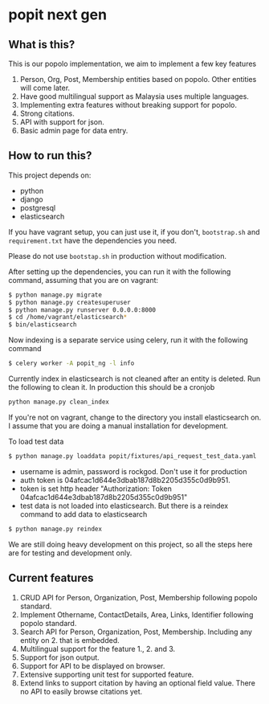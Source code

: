# popit next gen

## What is this?

This is our popolo implementation, we aim to implement a few key features

1. Person, Org, Post, Membership entities based on popolo. Other entities will come later. 
2. Have good multilingual support as Malaysia uses multiple languages.
3. Implementing extra features without breaking support for popolo.
4. Strong citations.
5. API with support for json.
6. Basic admin page for data entry. 

## How to run this?

This project depends on:

* python
* django
* postgresql
* elasticsearch

If you have vagrant setup, you can just use it, if you don't, `bootstrap.sh` and `requirement.txt` have the dependencies you need. 

Please do not use `bootstap.sh` in production without modification. 

After setting up the dependencies, you can run it with the following command, assuming that you are on vagrant:

```sh
$ python manage.py migrate
$ python manage.py createsuperuser
$ python manage.py runserver 0.0.0.0:8000
$ cd /home/vagrant/elasticsearch*
$ bin/elasticsearch
```

Now indexing is a separate service using celery, run it with the following command

```sh
$ celery worker -A popit_ng -l info
```

Currently index in elasticsearch is not cleaned after an entity is deleted. Run the following to clean it. 
 In production this should be a cronjob

```sh
python manage.py clean_index
```

If you're not on vagrant, change to the directory you install elasticsearch on. I assume that you are doing a manual installation
for development. 

To load test data

```sh
$ python manage.py loaddata popit/fixtures/api_request_test_data.yaml
```

* username is admin, password is rockgod. Don't use it for production
* auth token is 04afcac1d644e3dbab187d8b2205d355c0d9b951.
* token is set http header "Authorization: Token 04afcac1d644e3dbab187d8b2205d355c0d9b951"
* test data is not loaded into elasticsearch. But there is a reindex command to add data to elasticsearch

```sh
$ python manage.py reindex
```

We are still doing heavy development on this project, so all the steps here are for testing and development only.

## Current features
1. CRUD API for Person, Organization, Post, Membership following popolo standard.
2. Implement Othername, ContactDetails, Area, Links, Identifier following popolo standard.
3. Search API for Person, Organization, Post, Membership. Including any entity on 2. that is embedded. 
4. Multilingual support for the feature 1., 2. and 3.
5. Support for json output.
6. Support for API to be displayed on browser.
7. Extensive supporting unit test for supported feature.
8. Extend links to support citation by having an optional field value. There no API to easily browse citations yet.
